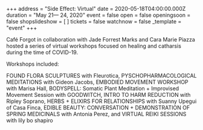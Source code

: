+++
address = "Side Effect: Virtual"
date = 2020-05-18T04:00:00.000Z
duration = "May 21— 24, 2020"
event = false
open = false
openingsoon = false
shopslideshow = [ ]
tickets = false
watchnow = false
_template = "event"
+++

Café Forgot in collaboration with Jade Forrest Marks and Cara Marie Piazza hosted a series of virtual workshops focused on healing and catharsis during the time of COVID-19.  

Workshops included: 

FOUND FLORA SCULPTURES with Fleurotica, PYSCHOPHARMACOLOGICAL MEDITATIONS with Gideon Jacobs, EMBODIED MOVEMENT WORKSHOP with Marisa Hall, BODYSPELL: Somatic Plant Meditation + Improvised Movement Session with GOODWITCH, INTRO TO HARM REDUCTION with Ripley Soprano, HERBS + ELIXIRS FOR RELATIONSHIPS with Suanny Upegui of Casa Finca, EDIBLE BEAUTY: CONVERSATION + DEMONSTRATION OF SPRING MEDICINALS with Antonia Perez, and VIRTUAL REIKI SESSIONS with lily bo shapiro
